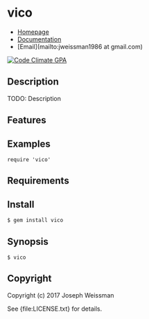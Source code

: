 # vico

* [Homepage](https://rubygems.org/gems/vico)
* [Documentation](http://rubydoc.info/gems/vico/frames)
* [Email](mailto:jweissman1986 at gmail.com)

[![Code Climate GPA](https://codeclimate.com/github//vico/badges/gpa.svg)](https://codeclimate.com/github//vico)

## Description

TODO: Description

## Features

## Examples

    require 'vico'

## Requirements

## Install

    $ gem install vico

## Synopsis

    $ vico

## Copyright

Copyright (c) 2017 Joseph Weissman

See {file:LICENSE.txt} for details.
